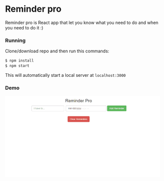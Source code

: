 # Reminder pro 

Reminder pro is React app that let you know what you need to do and when you need to do it :)

### Running
Clone/download repo and then run this commands:  
```sh
$ npm install
$ npm start
```
This will automatically start a local server at ``localhost:3000``  

### Demo 
![](https://github.com/vinill/reminder-pro/blob/master/animation.gif)

